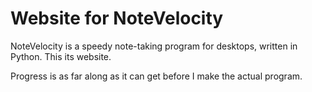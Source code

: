 Website for NoteVelocity
========================

NoteVelocity is a speedy note-taking program for desktops, written in Python. This its website.

Progress is as far along as it can get before I make the actual program.
